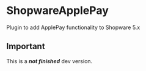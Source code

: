 # ShopwareApplePay
Plugin to add ApplePay functionality to Shopware 5.x

## Important
This is a __*not finished*__ dev version.
